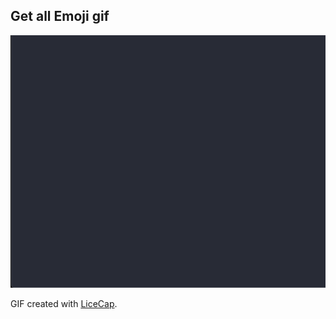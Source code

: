 ## Get all Emoji gif

![Video Walkthrough](emojicounting.gif)

GIF created with [LiceCap](http://www.cockos.com/licecap/).
